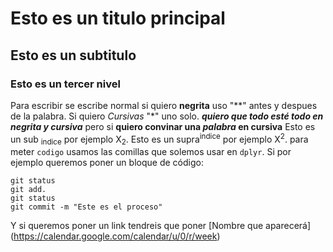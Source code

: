 # Esto es un titulo principal
## Esto es un subtitulo
### Esto es un tercer nivel

Para escribir se escribe normal si quiero **negrita** uso "**" antes y despues de la palabra. Si quiero *Cursivas* "*" uno solo.
***quiero que todo esté todo en negrita y cursiva*** pero si **quiero convinar una _palabra_ en cursiva**
Esto es un sub <sub>indice</sub> por ejemplo X<sub>2</sub>.
Esto es un supra<sup>indice</sup> por ejemplo X<sup>2</sup>.
para meter `codigo` usamos las comillas que solemos usar en `dplyr`. Si por ejemplo queremos poner un bloque de código:
```
git status
git add.
git status
git commit -m "Este es el proceso"
```
Y si queremos poner un link tendreis que poner [Nombre que aparecerá] (https://calendar.google.com/calendar/u/0/r/week)
